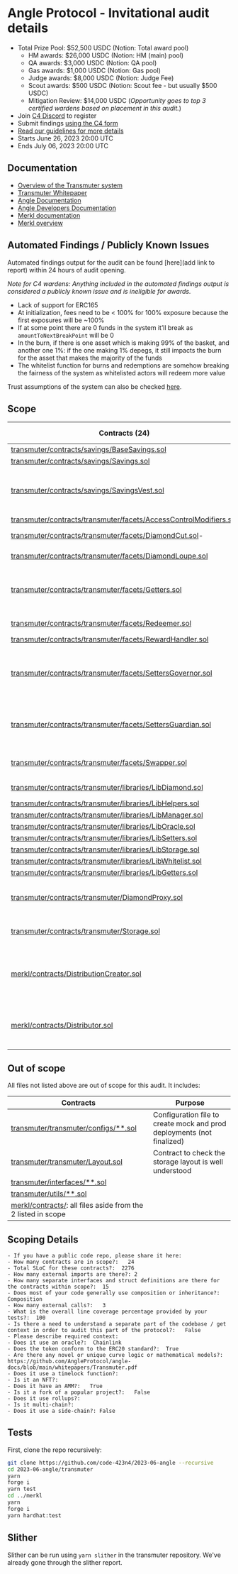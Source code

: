 # Angle Protocol - Invitational audit details

- Total Prize Pool: $52,500 USDC (Notion: Total award pool)
  - HM awards: $26,000 USDC (Notion: HM (main) pool)
  - QA awards: $3,000 USDC (Notion: QA pool)
  - Gas awards: $1,000 USDC (Notion: Gas pool)
  - Judge awards: $8,000 USDC (Notion: Judge Fee)
  - Scout awards: $500 USDC (Notion: Scout fee - but usually $500 USDC)
  - Mitigation Review: $14,000 USDC (_Opportunity goes to top 3 certified wardens based on placement in this audit._)
- Join [C4 Discord](https://discord.gg/code4rena) to register
- Submit findings [using the C4 form](https://code4rena.com/contests/2023-06-angle-protocol/submit)
- [Read our guidelines for more details](https://docs.code4rena.com/roles/wardens)
- Starts June 26, 2023 20:00 UTC
- Ends July 06, 2023 20:00 UTC

## Documentation

- [Overview of the Transmuter system](<[transmuter/README.md](https://github.com/AngleProtocol/angle-transmuter/tree/040f9beeb394fe85f3e647bfcccd58acea575b0e/README.md)>)
- [Transmuter Whitepaper](https://docs.angle.money/overview/whitepapers)
- [Angle Documentation](https://docs.angle.money)
- [Angle Developers Documentation](https://developers.angle.money)
- [Merkl documentation](https://docs.angle.money/side-products/merkl)
- [Merkl overview](https://github.com/AngleProtocol/merkl-contracts/blob/febb61a09c8e81877159c6d89c12bd308b74d6ee/README.md)

## Automated Findings / Publicly Known Issues

Automated findings output for the audit can be found [here](add link to report) within 24 hours of audit opening.

_Note for C4 wardens: Anything included in the automated findings output is considered a publicly known issue and is ineligible for awards._

- Lack of support for ERC165
- At initialization, fees need to be < 100% for 100% exposure because the first exposures will be ~100%
- If at some point there are 0 funds in the system it’ll break as `amountToNextBreakPoint` will be 0
- In the burn, if there is one asset which is making 99% of the basket, and another one 1%: if the one making 1% depegs, it still impacts the burn for the asset that makes the majority of the funds
- The whitelist function for burns and redemptions are somehow breaking the fairness of the system as whitelisted actors will redeem more value

Trust assumptions of the system can also be checked [here](https://github.com/AngleProtocol/angle-transmuter/tree/040f9beeb394fe85f3e647bfcccd58acea575b0e/README.md).

## Scope

| Contracts (24)                                                                                                                                                                                                              | SLOC (2276) | Purpose                                                         | Libraries used |
| --------------------------------------------------------------------------------------------------------------------------------------------------------------------------------------------------------------------------- | ----------- | --------------------------------------------------------------- | -------------- |
| [transmuter/contracts/savings/BaseSavings.sol](https://github.com/AngleProtocol/angle-transmuter/tree/040f9beeb394fe85f3e647bfcccd58acea575b0e/contracts/savings/BaseSavings.sol)                                           | 10          |                                                                 | openzeppelin   |
| [transmuter/contracts/savings/Savings.sol](https://github.com/AngleProtocol/angle-transmuter/tree/040f9beeb394fe85f3e647bfcccd58acea575b0e/contracts/savings/Savings.sol)                                                   | 95          |                                                                 |                |
| [transmuter/contracts/savings/SavingsVest.sol](https://github.com/AngleProtocol/angle-transmuter/tree/040f9beeb394fe85f3e647bfcccd58acea575b0e/contracts/savings/SavingsVest.sol)                                           | 105         | ERC4626 to distribute yield to agEUR holders                    |                |
| [transmuter/contracts/transmuter/facets/AccessControlModifiers.sol](https://github.com/AngleProtocol/angle-transmuter/tree/040f9beeb394fe85f3e647bfcccd58acea575b0e/contracts/transmuter/facets/AccessControlModifiers.sol) | 13          |                                                                 |                |
| [transmuter/contracts/transmuter/facets/DiamondCut.sol](https://github.com/AngleProtocol/angle-transmuter/tree/040f9beeb394fe85f3e647bfcccd58acea575b0e/contracts/transmuter/facets/DiamondCut.sol)-                        | 10          | See ERC-2535.                                                   |                |
| [transmuter/contracts/transmuter/facets/DiamondLoupe.sol](https://github.com/AngleProtocol/angle-transmuter/tree/040f9beeb394fe85f3e647bfcccd58acea575b0e/contracts/transmuter/facets/DiamondLoupe.sol)                     | 92          | See ERC-2535.                                                   |                |
| [transmuter/contracts/transmuter/facets/Getters.sol](https://github.com/AngleProtocol/angle-transmuter/tree/040f9beeb394fe85f3e647bfcccd58acea575b0e/contracts/transmuter/facets/Getters.sol)                               | 105         | View functions ot fetch the storage of the Transmuter           |                |
| [transmuter/contracts/transmuter/facets/Redeemer.sol](https://github.com/AngleProtocol/angle-transmuter/tree/040f9beeb394fe85f3e647bfcccd58acea575b0e/contracts/transmuter/facets/Redeemer.sol)                             | 113         | Redeeming functionalities                                       |                |
| [transmuter/contracts/transmuter/facets/RewardHandler.sol](https://github.com/AngleProtocol/angle-transmuter/tree/040f9beeb394fe85f3e647bfcccd58acea575b0e/contracts/transmuter/facets/RewardHandler.sol)                   | 45          |                                                                 | openzeppelin   |
| [transmuter/contracts/transmuter/facets/SettersGovernor.sol](https://github.com/AngleProtocol/angle-transmuter/tree/040f9beeb394fe85f3e647bfcccd58acea575b0e/contracts/transmuter/facets/SettersGovernor.sol)               | 120         | Admin functions of the Transmuter - Governor Role               | openzeppelin   |
| [transmuter/contracts/transmuter/facets/SettersGuardian.sol](https://github.com/AngleProtocol/angle-transmuter/tree/040f9beeb394fe85f3e647bfcccd58acea575b0e/contracts/transmuter/facets/SettersGuardian.sol)               | 19          | Admin functions of the Transmuter - Guardian Role               | openzeppelin   |
| [transmuter/contracts/transmuter/facets/Swapper.sol](https://github.com/AngleProtocol/angle-transmuter/tree/040f9beeb394fe85f3e647bfcccd58acea575b0e/contracts/transmuter/facets/Swapper.sol)                               | 345         | User facing swap functions                                      | openzeppelin   |
| [transmuter/contracts/transmuter/libraries/LibDiamond.sol](https://github.com/AngleProtocol/angle-transmuter/tree/040f9beeb394fe85f3e647bfcccd58acea575b0e/contracts/transmuter/libraries/LibDiamond.sol)                   | 122         | See ERC-2535.                                                   |                |
| [transmuter/contracts/transmuter/libraries/LibHelpers.sol](https://github.com/AngleProtocol/angle-transmuter/tree/040f9beeb394fe85f3e647bfcccd58acea575b0e/contracts/transmuter/libraries/LibHelpers.sol)                   | 45          |                                                                 |                |
| [transmuter/contracts/transmuter/libraries/LibManager.sol](https://github.com/AngleProtocol/angle-transmuter/tree/040f9beeb394fe85f3e647bfcccd58acea575b0e/contracts/transmuter/libraries/LibManager.sol)                   | 29          |                                                                 |                |
| [transmuter/contracts/transmuter/libraries/LibOracle.sol](https://github.com/AngleProtocol/angle-transmuter/tree/040f9beeb394fe85f3e647bfcccd58acea575b0e/contracts/transmuter/libraries/LibOracle.sol)                     | 98          |                                                                 |                |
| [transmuter/contracts/transmuter/libraries/LibSetters.sol](https://github.com/AngleProtocol/angle-transmuter/tree/040f9beeb394fe85f3e647bfcccd58acea575b0e/contracts/transmuter/libraries/LibSetters.sol)                   | 201         |                                                                 |                |
| [transmuter/contracts/transmuter/libraries/LibStorage.sol](https://github.com/AngleProtocol/angle-transmuter/tree/040f9beeb394fe85f3e647bfcccd58acea575b0e/contracts/transmuter/libraries/LibStorage.sol)                   | 17          |                                                                 |                |
| [transmuter/contracts/transmuter/libraries/LibWhitelist.sol](https://github.com/AngleProtocol/angle-transmuter/tree/040f9beeb394fe85f3e647bfcccd58acea575b0e/ontracts/transmuter/libraries/LibWhitelist.sol)                | 19          |                                                                 |                |
| [transmuter/contracts/transmuter/libraries/LibGetters.sol](https://github.com/AngleProtocol/angle-transmuter/tree/040f9beeb394fe85f3e647bfcccd58acea575b0e/contracts/transmuter/libraries/LibGetters.sol)                   | 56          |                                                                 |                |
| [transmuter/contracts/transmuter/DiamondProxy.sol](https://github.com/AngleProtocol/angle-transmuter/tree/040f9beeb394fe85f3e647bfcccd58acea575b0e/contracts/transmuter/DiamondProxy.sol)                                   | 31          | See ERC-2535. Base Transmuter contract                          |                |
| [transmuter/contracts/transmuter/Storage.sol](https://github.com/AngleProtocol/angle-transmuter/tree/040f9beeb394fe85f3e647bfcccd58acea575b0e/contracts/transmuter/Storage.sol)                                             | 101         | Structs of the Transmuter storage                               |                |
| [merkl/contracts/DistributionCreator.sol](https://github.com/AngleProtocol/merkl-contracts/blob/febb61a09c8e81877159c6d89c12bd308b74d6ee/contracts/DistributionCreator.sol)                                                 | 301         | Contract to initiate a distribution of rewards to UniswapV3 LPs | openzeppelin   |
| [merkl/contracts/Distributor.sol](https://github.com/AngleProtocol/merkl-contracts/blob/febb61a09c8e81877159c6d89c12bd308b74d6ee/contracts/Distributor.sol)                                                                 | 184         | Contract to distribute incentives via Merkl tree airdrops       | openzeppelin   |

## Out of scope

All files not listed above are out of scope for this audit. It includes:

| Contracts                                                                                                                                                                 | Purpose                                                                |
| ------------------------------------------------------------------------------------------------------------------------------------------------------------------------- | ---------------------------------------------------------------------- |
| [transmuter/transmuter/configs/\*\*.sol](https://github.com/AngleProtocol/angle-transmuter/tree/040f9beeb394fe85f3e647bfcccd58acea575b0e/contracts/transmuter/configs)    | Configuration file to create mock and prod deployments (not finalized) |
| [transmuter/transmuter/Layout.sol](https://github.com/AngleProtocol/angle-transmuter/tree/040f9beeb394fe85f3e647bfcccd58acea575b0e/contracts/transmuter/Layout.sol)       | Contract to check the storage layout is well understood                |
| [transmuter/interfaces/\*\*.sol](https://github.com/AngleProtocol/angle-transmuter/tree/040f9beeb394fe85f3e647bfcccd58acea575b0e/contracts/interfaces)                    |                                                                        |
| [transmuter/utils/\*\*.sol](https://github.com/AngleProtocol/angle-transmuter/tree/040f9beeb394fe85f3e647bfcccd58acea575b0e/contracts/utils)                              |                                                                        |
| [merkl/contracts/](https://github.com/AngleProtocol/merkl-contracts/blob/febb61a09c8e81877159c6d89c12bd308b74d6ee/contracts/): all files aside from the 2 listed in scope |                                                                        |

## Scoping Details

```
- If you have a public code repo, please share it here:
- How many contracts are in scope?:   24
- Total SLoC for these contracts?:  2276
- How many external imports are there?: 2
- How many separate interfaces and struct definitions are there for the contracts within scope?:  15
- Does most of your code generally use composition or inheritance?:   Composition
- How many external calls?:   3
- What is the overall line coverage percentage provided by your tests?:  100
- Is there a need to understand a separate part of the codebase / get context in order to audit this part of the protocol?:   False
- Please describe required context:
- Does it use an oracle?:  Chainlink
- Does the token conform to the ERC20 standard?:  True
- Are there any novel or unique curve logic or mathematical models?: https://github.com/AngleProtocol/angle-docs/blob/main/whitepapers/Transmuter.pdf
- Does it use a timelock function?:
- Is it an NFT?:
- Does it have an AMM?:   True
- Is it a fork of a popular project?:   False
- Does it use rollups?:
- Is it multi-chain?:
- Does it use a side-chain?: False
```

## Tests

First, clone the repo recursively:

```bash
git clone https://github.com/code-423n4/2023-06-angle --recursive
cd 2023-06-angle/transmuter
yarn
forge i
yarn test
cd ../merkl
yarn
forge i
yarn hardhat:test
```

## Slither

Slither can be run using `yarn slither` in the transmuter repository. We've already gone through the slither report.
